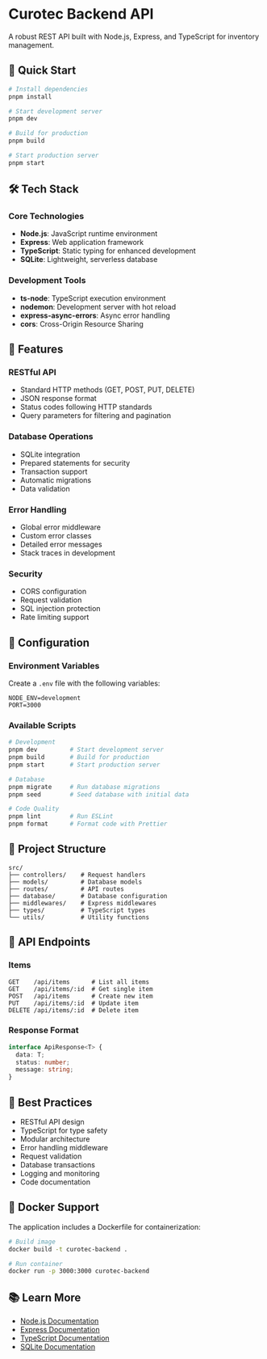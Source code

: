 # Curotec Backend API

A robust REST API built with Node.js, Express, and TypeScript for inventory management.

## 🚀 Quick Start

```bash
# Install dependencies
pnpm install

# Start development server
pnpm dev

# Build for production
pnpm build

# Start production server
pnpm start
```

## 🛠 Tech Stack

### Core Technologies
- **Node.js**: JavaScript runtime environment
- **Express**: Web application framework
- **TypeScript**: Static typing for enhanced development
- **SQLite**: Lightweight, serverless database

### Development Tools
- **ts-node**: TypeScript execution environment
- **nodemon**: Development server with hot reload
- **express-async-errors**: Async error handling
- **cors**: Cross-Origin Resource Sharing

## 📱 Features

### RESTful API
- Standard HTTP methods (GET, POST, PUT, DELETE)
- JSON response format
- Status codes following HTTP standards
- Query parameters for filtering and pagination

### Database Operations
- SQLite integration
- Prepared statements for security
- Transaction support
- Automatic migrations
- Data validation

### Error Handling
- Global error middleware
- Custom error classes
- Detailed error messages
- Stack traces in development

### Security
- CORS configuration
- Request validation
- SQL injection protection
- Rate limiting support

## 🔧 Configuration

### Environment Variables
Create a `.env` file with the following variables:
```env
NODE_ENV=development
PORT=3000
```

### Available Scripts
```bash
# Development
pnpm dev         # Start development server
pnpm build       # Build for production
pnpm start       # Start production server

# Database
pnpm migrate     # Run database migrations
pnpm seed        # Seed database with initial data

# Code Quality
pnpm lint        # Run ESLint
pnpm format      # Format code with Prettier
```

## 📁 Project Structure

```
src/
├── controllers/    # Request handlers
├── models/         # Database models
├── routes/         # API routes
├── database/       # Database configuration
├── middlewares/    # Express middlewares
├── types/          # TypeScript types
└── utils/          # Utility functions
```

## 🔗 API Endpoints

### Items
```
GET    /api/items      # List all items
GET    /api/items/:id  # Get single item
POST   /api/items      # Create new item
PUT    /api/items/:id  # Update item
DELETE /api/items/:id  # Delete item
```

### Response Format
```typescript
interface ApiResponse<T> {
  data: T;
  status: number;
  message: string;
}
```

## 🧪 Best Practices

- RESTful API design
- TypeScript for type safety
- Modular architecture
- Error handling middleware
- Request validation
- Database transactions
- Logging and monitoring
- Code documentation

## 🐳 Docker Support

The application includes a Dockerfile for containerization:

```bash
# Build image
docker build -t curotec-backend .

# Run container
docker run -p 3000:3000 curotec-backend
```

## 📚 Learn More

- [Node.js Documentation](https://nodejs.org)
- [Express Documentation](https://expressjs.com)
- [TypeScript Documentation](https://www.typescriptlang.org)
- [SQLite Documentation](https://www.sqlite.org/docs.html) 